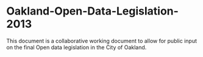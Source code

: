 Oakland-Open-Data-Legislation-2013
==================================

This document is a collaborative working document to allow for public input on the final Open data legislation in the City of Oakland.
